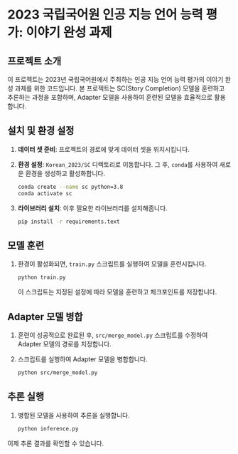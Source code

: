 # 2023 국립국어원 인공 지능 언어 능력 평가: 이야기 완성 과제

## 프로젝트 소개

이 프로젝트는 2023년 국립국어원에서 주최하는 인공 지능 언어 능력 평가의 이야기 완성 과제를 위한 코드입니다. 본 프로젝트는 SC(Story Completion) 모델을 훈련하고 추론하는 과정을 포함하며, Adapter 모델을 사용하여 훈련된 모델을 효율적으로 활용합니다.

## 설치 및 환경 설정

1. **데이터 셋 준비**: 프로젝트의 경로에 맞게 데이터 셋을 위치시킵니다.
  
2. **환경 설정**: `Korean_2023/SC` 디렉토리로 이동합니다. 그 후, `conda`를 사용하여 새로운 환경을 생성하고 활성화합니다.

    ```bash
    conda create --name sc python=3.8
    conda activate sc
    ```
3. **라이브러리 설치**: 이후 필요한 라이브러리를 설치해줍니다.

    ```bash
    pip install -r requirements.text
    ```

## 모델 훈련

1. 환경이 활성화되면, `train.py` 스크립트를 실행하여 모델을 훈련시킵니다.

    ```bash
    python train.py
    ```

   이 스크립트는 지정된 설정에 따라 모델을 훈련하고 체크포인트를 저장합니다.

## Adapter 모델 병합

1. 훈련이 성공적으로 완료된 후, `src/merge_model.py` 스크립트를 수정하여 Adapter 모델의 경로를 지정합니다.

2. 스크립트를 실행하여 Adapter 모델을 병합합니다.

    ```bash
    python src/merge_model.py
    ```

## 추론 실행

1. 병합된 모델을 사용하여 추론을 실행합니다.

    ```bash
    python inference.py
    ```

이제 추론 결과를 확인할 수 있습니다.
